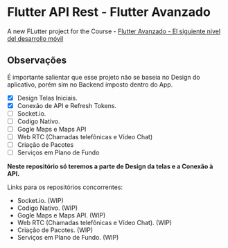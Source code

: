 # Flutter API Rest - Flutter Avanzado

A new FLutter project for the Course - [Flutter Avanzado - El siguiente nivel del desarrollo móvil](https://www.udemy.com/course/flutter-avanzado/)

## Observações

É importante salientar que esse projeto não se baseia no Design do aplicativo, porém sim no Backend imposto dentro do App.

- [X]   Design Telas Iniciais.
- [X]   Conexão de API e Refresh Tokens.
- [ ]   Socket.io.
- [ ]   Codigo Nativo.
- [ ]   Gogle Maps e Maps API
- [ ]   Web RTC (Chamadas telefônicas e Vídeo Chat)
- [ ]   Criação de Pacotes
- [ ]   Serviços em Plano de Fundo

<b>Neste repositório só teremos a parte de Design da telas e a Conexão à API.</b>

Links para os repositórios concorrentes:

-   Socket.io. (WIP)
-   Codigo Nativo. (WIP)
-   Gogle Maps e Maps API. (WIP)
-   Web RTC (Chamadas telefônicas e Vídeo Chat). (WIP)
-   Criação de Pacotes. (WIP)
-   Serviços em Plano de Fundo. (WIP)